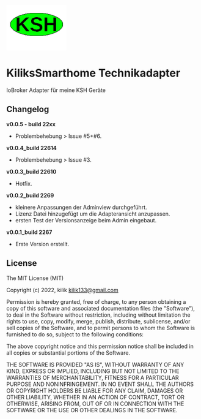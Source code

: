 ![Logo](admin/ksh.png)
# KiliksSmarthome Technikadapter
IoBroker Adapter für meine KSH Geräte


## Changelog

**v0.0.5 - build 22xx**
- Problembehebung > Issue #5+#6.

**v0.0.4_build 22614**
- Problembehebung > Issue #3.

**v0.0.3_build 22610**
- Hotfix.

**v0.0.2_build 2269**
- kleinere Anpassungen der Adminview durchgeführt.
- Lizenz Datei hinzugefügt um die Adapteransicht anzupassen.
- ersten Test der Versionsanzeige beim Admin eingebaut.

**v0.0.1_build 2267**
- Erste Version erstellt.



## License

The MIT License (MIT)

Copyright (c) 2022, kilik <kilik133@gmail.com>

Permission is hereby granted, free of charge, to any person obtaining a copy
of this software and associated documentation files (the "Software"), to deal
in the Software without restriction, including without limitation the rights
to use, copy, modify, merge, publish, distribute, sublicense, and/or sell
copies of the Software, and to permit persons to whom the Software is
furnished to do so, subject to the following conditions:

The above copyright notice and this permission notice shall be included in
all copies or substantial portions of the Software.

THE SOFTWARE IS PROVIDED "AS IS", WITHOUT WARRANTY OF ANY KIND, EXPRESS OR
IMPLIED, INCLUDING BUT NOT LIMITED TO THE WARRANTIES OF MERCHANTABILITY,
FITNESS FOR A PARTICULAR PURPOSE AND NONINFRINGEMENT. IN NO EVENT SHALL THE
AUTHORS OR COPYRIGHT HOLDERS BE LIABLE FOR ANY CLAIM, DAMAGES OR OTHER
LIABILITY, WHETHER IN AN ACTION OF CONTRACT, TORT OR OTHERWISE, ARISING FROM,
OUT OF OR IN CONNECTION WITH THE SOFTWARE OR THE USE OR OTHER DEALINGS IN
THE SOFTWARE.
